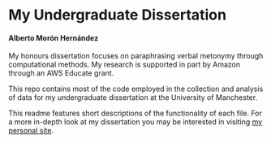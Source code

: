 # My Undergraduate Dissertation

#### Alberto Morón Hernández

My honours dissertation focuses on paraphrasing verbal metonymy through computational methods. My research is supported in part by Amazon through an AWS Educate grant.

This repo contains most of the code employed in the collection and analysis of data for my undergraduate dissertation at the University of Manchester.

This readme features short descriptions of the functionality of each file. For a more in-depth look at my dissertation you may be interested in visiting <a href="http://albertomh.com/academia/ug-dissertation.html" target="_blank">my personal site</a>.
